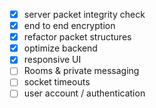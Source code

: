- [x] server packet integrity check
- [x] end to end encryption
- [x] refactor packet structures
- [x] optimize backend
- [x] responsive UI
- [ ] Rooms & private messaging
- [ ] socket timeouts
- [ ] user account / authentication
